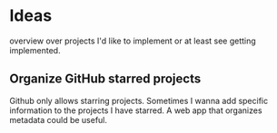 # Ideas

overview over projects I'd like to implement or at least see getting implemented.

## Organize GitHub starred projects

Github only allows starring projects. Sometimes I wanna add specific information to the projects I have starred. A web app that organizes metadata could be useful.